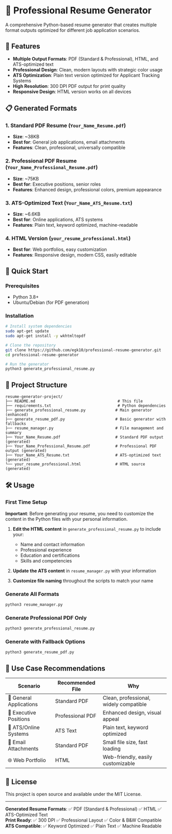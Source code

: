 # 📄 Professional Resume Generator

A comprehensive Python-based resume generator that creates multiple format outputs optimized for different job application scenarios.

## 🎯 Features

- **Multiple Output Formats**: PDF (Standard & Professional), HTML, and ATS-optimized text
- **Professional Design**: Clean, modern layouts with strategic color usage
- **ATS Optimization**: Plain text version optimized for Applicant Tracking Systems
- **High Resolution**: 300 DPI PDF output for print quality
- **Responsive Design**: HTML version works on all devices

## 📋 Generated Formats

### 1. Standard PDF Resume (`Your_Name_Resume.pdf`)
- **Size**: ~38KB
- **Best for**: General job applications, email attachments
- **Features**: Clean, professional, universally compatible

### 2. Professional PDF Resume (`Your_Name_Professional_Resume.pdf`)
- **Size**: ~75KB  
- **Best for**: Executive positions, senior roles
- **Features**: Enhanced design, professional colors, premium appearance

### 3. ATS-Optimized Text (`Your_Name_ATS_Resume.txt`)
- **Size**: ~6.6KB
- **Best for**: Online applications, ATS systems
- **Features**: Plain text, keyword optimized, machine-readable

### 4. HTML Version (`your_resume_professional.html`)
- **Best for**: Web portfolios, easy customization
- **Features**: Responsive design, modern CSS, easily editable

## 🚀 Quick Start

### Prerequisites
- Python 3.8+
- Ubuntu/Debian (for PDF generation)

### Installation

```bash
# Install system dependencies
sudo apt-get update
sudo apt-get install -y wkhtmltopdf

# Clone the repository
git clone https://github.com/egk10/professional-resume-generator.git
cd professional-resume-generator

# Run the generator
python3 generate_professional_resume.py
```

## 📁 Project Structure

```
resume-generator-project/
├── README.md                                    # This file
├── requirements.txt                             # Python dependencies
├── generate_professional_resume.py             # Main generator (enhanced)
├── generate_resume_pdf.py                      # Basic generator with fallbacks
├── resume_manager.py                           # File management and summary
├── Your_Name_Resume.pdf                        # Standard PDF output (generated)
├── Your_Name_Professional_Resume.pdf           # Professional PDF output (generated)
├── Your_Name_ATS_Resume.txt                    # ATS-optimized text (generated)
└── your_resume_professional.html               # HTML source (generated)
```

## 🛠️ Usage

### First Time Setup
**Important**: Before generating your resume, you need to customize the content in the Python files with your personal information.

1. **Edit the HTML content** in `generate_professional_resume.py` to include your:
   - Name and contact information
   - Professional experience
   - Education and certifications
   - Skills and competencies

2. **Update the ATS content** in `resume_manager.py` with your information

3. **Customize file naming** throughout the scripts to match your name

### Generate All Formats
```bash
python3 resume_manager.py
```

### Generate Professional PDF Only
```bash
python3 generate_professional_resume.py
```

### Generate with Fallback Options
```bash
python3 generate_resume_pdf.py
```

## 🎯 Use Case Recommendations

| Scenario | Recommended File | Why |
|----------|------------------|-----|
| 🏢 General Applications | Standard PDF | Clean, professional, widely compatible |
| 💼 Executive Positions | Professional PDF | Enhanced design, visual appeal |
| 🤖 ATS/Online Systems | ATS Text | Plain text, keyword optimized |
| 📧 Email Attachments | Standard PDF | Small file size, fast loading |
| 🌐 Web Portfolio | HTML | Web-friendly, easily customizable |

## 📝 License

This project is open source and available under the MIT License.

---

**Generated Resume Formats**: ✅ PDF (Standard & Professional) ✅ HTML ✅ ATS-Optimized Text  
**Print Ready**: ✅ 300 DPI ✅ Professional Layout ✅ Color & B&W Compatible  
**ATS Compatible**: ✅ Keyword Optimized ✅ Plain Text ✅ Machine Readable
